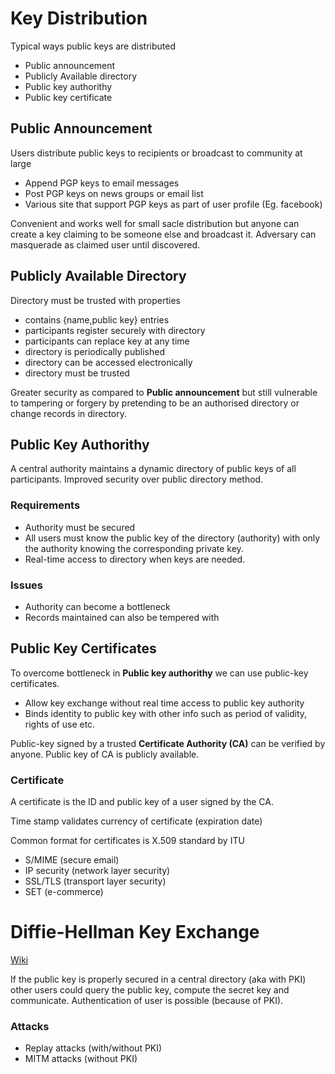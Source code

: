# Key Distribution

Typical ways public keys are distributed
- Public announcement
- Publicly Available directory
- Public key authorithy
- Public key certificate

## Public Announcement
Users distribute public keys to recipients or broadcast to community at large
- Append PGP keys to email messages
- Post PGP keys on news groups or email list
- Various site that support PGP keys as part of user profile (Eg. facebook)

Convenient and works well for small sacle distribution but anyone can create a key claiming to be someone else and broadcast it. Adversary can masquerade as claimed user until discovered.

## Publicly Available Directory
Directory must be trusted with properties
- contains {name,public key} entries
- participants register securely with directory
- participants can replace key at any time
- directory is periodically published
- directory can be accessed electronically
- directory must be trusted

Greater security as compared to **Public announcement** but still vulnerable to tampering or forgery by pretending to be an authorised directory or change records in directory.

## Public Key Authorithy
A central authority maintains a dynamic directory of public keys of all participants. Improved security over public directory method.

### Requirements
- Authority must be secured
- All users must know the public key of the directory (authority) with only the authority knowing the corresponding private key.
- Real-time access to directory when keys are needed.

### Issues
- Authority can become a bottleneck
- Records maintained can also be tempered with

## Public Key Certificates
To overcome bottleneck in **Public key authorithy** we can use public-key certificates.
- Allow key exchange without real time access to public key authority
- Binds identity to public key with other info such as period of validity, rights of use etc.

Public-key signed by a trusted **Certificate Authority (CA)** can be verified by anyone. Public key of CA is publicly available.

### Certificate
A certificate is the ID and public key of a user signed by the CA.

Time stamp validates currency of certificate (expiration date)

Common format for certificates is X.509 standard by ITU
- S/MIME (secure email)
- IP security (network layer security)
- SSL/TLS (transport layer security)
- SET (e-commerce)

# Diffie-Hellman Key Exchange
[Wiki](https://en.wikipedia.org/wiki/Diffie%E2%80%93Hellman_key_exchange)

If the public key is properly secured in a central directory (aka with PKI) other users could query the public key, compute the secret key and communicate. Authentication of user is possible (because of PKI).

### Attacks
- Replay attacks (with/without PKI)
- MITM attacks (without PKI)

